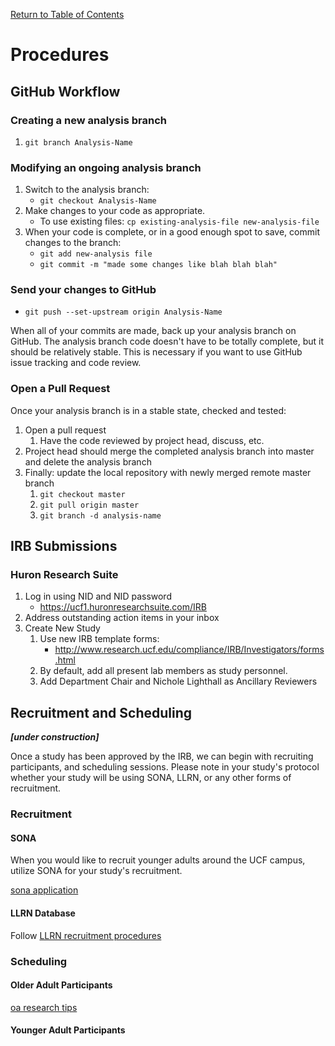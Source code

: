 
[Return to Table of Contents](readme.md#table-of-contents)

# Procedures

## GitHub Workflow

### Creating a new analysis branch
1. `git branch Analysis-Name`

### Modifying an ongoing analysis branch
1. Switch to the analysis branch:
    - `git checkout Analysis-Name`
2. Make changes to your code as appropriate.
    - To use existing files: `cp existing-analysis-file new-analysis-file`
3. When your code is complete, or in a good enough spot to save, commit changes to the branch:
    - `git add new-analysis file`
    - `git commit -m "made some changes like blah blah blah"`

### Send your changes to GitHub
- `git push --set-upstream origin Analysis-Name`

When all of your commits are made, back up your analysis branch on GitHub. The analysis branch code doesn't have to be totally complete, but it should be relatively stable. This is necessary if you want to use GitHub issue tracking and code review.

### Open a Pull Request
Once your analysis branch is in a stable state, checked and tested:
1. Open a pull request
    1. Have the code reviewed by project head, discuss, etc.
2. Project head should merge the completed analysis branch into master and delete the analysis branch
3. Finally: update the local repository with newly merged remote master branch
    1. `git checkout master`
    2. `git pull origin master`
    3. `git branch -d analysis-name`

## IRB Submissions

### Huron Research Suite
1. Log in using NID and NID password
    - https://ucf1.huronresearchsuite.com/IRB
2. Address outstanding action items in your inbox
3. Create New Study
    1. Use new IRB template forms:
        - http://www.research.ucf.edu/compliance/IRB/Investigators/forms.html
    2. By default, add all present lab members as study personnel.
    2. Add Department Chair and Nichole Lighthall as Ancillary Reviewers
    
## Recruitment and Scheduling
  
***[under construction]***
    
Once a study has been approved by the IRB, we can begin with recruiting participants, and scheduling sessions. Please note in your study's protocol whether your study will be using SONA, LLRN, or any other forms of recruitment. 

### Recruitment

#### SONA

When you would like to recruit younger adults around the UCF campus, utilize SONA for your study's recruitment.

[sona application](sourcedocs/researcher-study-application.pdf)

#### LLRN Database
Follow [LLRN recruitment procedures](https://github.com/llrn/protocol/readme.md)

### Scheduling

#### Older Adult Participants
[oa research tips](sourcedocs/oa-research-tips.docx)

#### Younger Adult Participants
